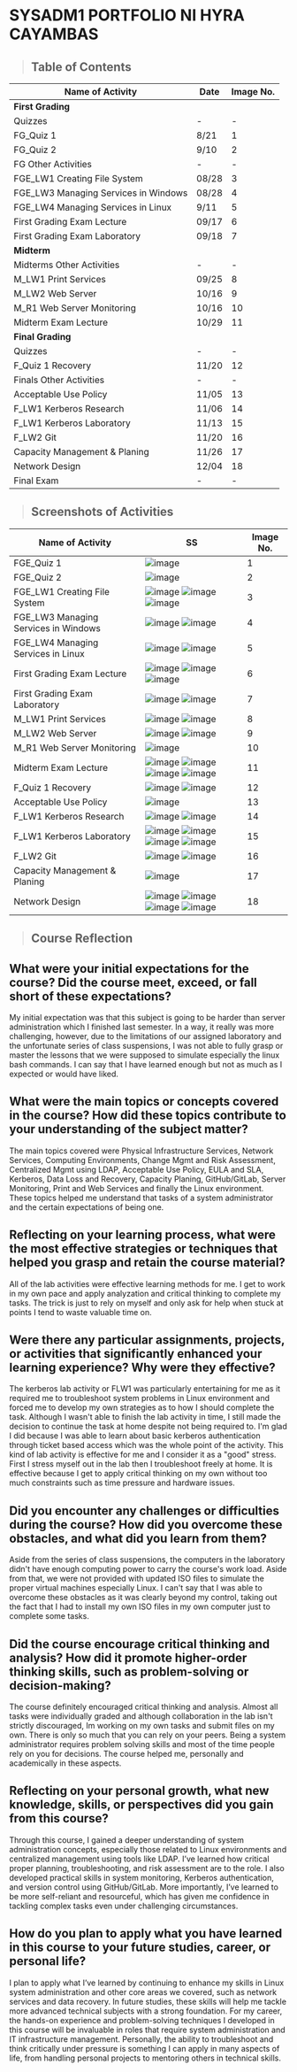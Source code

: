 # SYSADM1 PORTFOLIO NI HYRA CAYAMBAS

> ## **Table of Contents**
| Name of Activity | Date | Image No. |
| --- | --- | --- |
| **First Grading** |
| Quizzes | - | - |
| FG_Quiz 1 | 8/21 | 1 |
| FG_Quiz 2 | 9/10 | 2 |
| FG Other Activities | - | - |
| FGE_LW1 Creating File System | 08/28 | 3 |
| FGE_LW3 Managing Services in Windows | 08/28 | 4 |
| FGE_LW4 Managing Services in Linux | 9/11 | 5 |
| First Grading Exam Lecture | 09/17 | 6 |
| First Grading Exam Laboratory | 09/18 | 7 |
| **Midterm** |
| Midterms Other Activities | - | - |
| M_LW1 Print Services | 09/25 | 8 |
| M_LW2 Web Server | 10/16 | 9 |
| M_R1 Web Server Monitoring | 10/16 | 10 |
| Midterm Exam Lecture | 10/29 | 11 |
| **Final Grading** |
| Quizzes | - | - |
| F_Quiz 1 Recovery | 11/20 | 12 |
| Finals Other Activities | - | - |
| Acceptable Use Policy | 11/05 | 13 |
| F_LW1 Kerberos Research | 11/06 | 14 |
| F_LW1 Kerberos Laboratory | 11/13 | 15 |
| F_LW2 Git | 11/20 | 16 |
| Capacity Management & Planing | 11/26 | 17 |
| Network Design | 12/04 | 18 |
| Final Exam | - | - |

> ## Screenshots of Activities
| Name of Activity | SS | Image No. |
| --- | --- | --- |
| FGE_Quiz 1 | ![image](https://github.com/user-attachments/assets/e4daaa42-fbde-4fd1-9097-9dd9f77cad39) | 1 |
| FGE_Quiz 2 | ![image](https://github.com/user-attachments/assets/2167831b-71af-431a-9772-d2c7a39520c7) | 2 |
| FGE_LW1 Creating File System | ![image](https://github.com/user-attachments/assets/c04fc095-f952-43a0-b1cb-5a429595969f) ![image](https://github.com/user-attachments/assets/8741a2d2-4b0f-4917-ae9b-b4098f80badb) ![image](https://github.com/user-attachments/assets/3313b5e8-dc47-4509-9c8c-09153ab91bdf) | 3 |
| FGE_LW3 Managing Services in Windows | ![image](https://github.com/user-attachments/assets/1207874e-1a64-47a1-ad27-26f334588db7) ![image](https://github.com/user-attachments/assets/eee1e806-28c5-4264-8ba9-426cbc81ec58) | 4 |
| FGE_LW4 Managing Services in Linux | ![image](https://github.com/user-attachments/assets/455e86a5-af98-4600-be82-a790c4305f7f) ![image](https://github.com/user-attachments/assets/bd3cff03-0f87-4e44-a572-13f2f3b87bf7) | 5 |
| First Grading Exam Lecture | ![image](https://github.com/user-attachments/assets/37cecfd4-41e6-4c90-931f-2112d9b69795) ![image](https://github.com/user-attachments/assets/7f4b82f6-cc15-4877-8812-7e2a510a64ba) ![image](https://github.com/user-attachments/assets/04dfe771-4539-4df5-b3f1-4c5e178c31e8) | 6 |
| First Grading Exam Laboratory | ![image](https://github.com/user-attachments/assets/c919cbf2-bae0-4448-9b20-5f9769235e9c) ![image](https://github.com/user-attachments/assets/61bbe415-b742-4205-a325-2d49bc800ffb) | 7 |
| M_LW1 Print Services | ![image](https://github.com/user-attachments/assets/334aa98b-abca-4414-9999-ec2811a518c5) ![image](https://github.com/user-attachments/assets/90a0601d-5902-4375-ac6d-067dc39f6694) | 8 |
| M_LW2 Web Server | ![image](https://github.com/user-attachments/assets/832132b4-9e58-4dd6-817a-3643fe6b12f7) ![image](https://github.com/user-attachments/assets/b957bb33-f2cc-4857-8f63-d6b99e84ed44) | 9 |
| M_R1 Web Server Monitoring | ![image](https://github.com/user-attachments/assets/34f0568c-9cd0-41af-8e6e-d7f0b2d97a70) | 10 |
| Midterm Exam Lecture | ![image](https://github.com/user-attachments/assets/a98e16bb-893d-48c5-b13e-9c266b284c46) ![image](https://github.com/user-attachments/assets/850af674-9002-4c0f-b927-1fb027312976) ![image](https://github.com/user-attachments/assets/9315de66-4ed4-422c-8d7e-08c85f41a769) ![image](https://github.com/user-attachments/assets/7e693682-8152-4417-a63f-93139589349b) | 11 |
| F_Quiz 1 Recovery | ![image](https://github.com/user-attachments/assets/e7759384-77ae-429b-a56e-411ec1ace1f3) ![image](https://github.com/user-attachments/assets/c41a2b4b-1451-4ed3-83bf-5926b7abe5ac) | 12 |
| Acceptable Use Policy | ![image](https://github.com/user-attachments/assets/b3e44203-c387-4748-8874-27c9f03a9afb) | 13 |
| F_LW1 Kerberos Research | ![image](https://github.com/user-attachments/assets/28ea0b87-75b8-4389-933e-86b0b654d80f) ![image](https://github.com/user-attachments/assets/f319688d-5f64-427c-b69e-dee8c89b20d5) | 14 |
| F_LW1 Kerberos Laboratory | ![image](https://github.com/user-attachments/assets/adb5efde-e540-49be-920e-e0bb5e3d6f66) ![image](https://github.com/user-attachments/assets/0d1c57f0-89b7-4b87-895c-cd34cbd48411) ![image](https://github.com/user-attachments/assets/d17aec47-4968-4a89-a77b-6e5ae7cde2d3) ![image](https://github.com/user-attachments/assets/6f44c5d9-0d61-40bc-9445-5eaf11e47a0e) | 15 |
| F_LW2 Git | ![image](https://github.com/user-attachments/assets/9141b576-530e-4ff4-859a-d6c6ef6fa07b) ![image](https://github.com/user-attachments/assets/4cb53333-27d4-4423-b014-e2cca347cdbd) | 16 |
| Capacity Management & Planing  | ![image](https://github.com/user-attachments/assets/a41c229d-02a2-4817-8f01-e66d5957c749) | 17 |
| Network Design | ![image](https://github.com/user-attachments/assets/cd392295-7898-48e3-995c-20d6c1cdc43d) ![image](https://github.com/user-attachments/assets/d1e3071b-fd17-4345-88cd-acba2addc461) ![image](https://github.com/user-attachments/assets/581f0a05-71c7-4a1c-8781-339c8ec9b327) ![image](https://github.com/user-attachments/assets/15ad80c7-b5bc-4d02-8442-bb3592372d6b) | 18 |

> ## **Course Reflection**

**What were your initial expectations for the course? Did the course meet, exceed, or fall short of these expectations?**
-------------------------------------------------------------------------
My initial expectation was that this subject is going to be harder than server administration which I finished last semester. In a way, it really was more challenging, however, due to the limitations of our assigned laboratory and the unfortunate series of class suspensions,
I was not able to fully grasp or master the lessons that we were supposed to simulate especially the linux bash commands. I can say that I have learned enough but not as much as I expected or would have liked.

**What were the main topics or concepts covered in the course? How did these topics contribute to your understanding of the subject matter?**
-------------------------------------------------------------------------
The main topics covered were Physical Infrastructure Services, Network Services, Computing Environments, Change Mgmt and Risk Assessment, Centralized Mgmt using LDAP, Acceptable Use Policy, EULA and SLA, Kerberos, Data Loss and Recovery, Capacity Planing, GitHub/GitLab, Server Monitoring, Print and Web Services
and finally the Linux environment. These topics helped me understand that tasks of a system administrator and the certain expectations of being one.

**Reflecting on your learning process, what were the most effective strategies or techniques that helped you grasp and retain the course material?**
-------------------------------------------------------------------------
All of the lab activities were effective learning methods for me. I get to work in my own pace and apply analyzation and critical thinking to complete my tasks. The trick is just to rely on myself and only ask for help when stuck at points I tend to waste valuable time on.

**Were there any particular assignments, projects, or activities that significantly enhanced your learning experience? Why were they effective?**
-------------------------------------------------------------------------
The kerberos lab activity or FLW1 was particularly entertaining for me as it required me to troubleshoot system problems in Linux environment and forced me to develop my own strategies as to how I should complete the task. Although I wasn't able to finish the lab activity in time, I still made the decision to
continue the task at home despite not being required to. I'm glad I did because I was able to learn about basic kerberos authentication through ticket based access which was the whole point of the activity. This kind of lab activity is effective for me and I consider it as a "good" stress. First I stress myself out in the lab then I troubleshoot freely at home. It is effective because I get to apply critical thinking on my own without too much constraints such as time pressure and hardware issues.

**Did you encounter any challenges or difficulties during the course? How did you overcome these obstacles, and what did you learn from them?**
-------------------------------------------------------------------------
Aside from the series of class suspensions, the computers in the laboratory didn't have enough computing power to carry the course's work load. Aside from that, we were not provided with updated ISO files to simulate the proper virtual machines especially Linux. I can't say that I was able to overcome these obstacles
as it was clearly beyond my control, taking out the fact that I had to install my own ISO files in my own computer just to complete some tasks.

**Did the course encourage critical thinking and analysis? How did it promote higher-order thinking skills, such as problem-solving or decision-making?**
-------------------------------------------------------------------------
The course definitely encouraged critical thinking and analysis. Almost all tasks were individually graded and although collaboration in the lab isn't strictly discouraged, Im working on my own tasks and submit files on my own. There is only so much that you can rely on your peers. Being a system administrator
requires problem solving skills and most of the time people rely on you for decisions. The course helped me, personally and academically in these aspects.

**Reflecting on your personal growth, what new knowledge, skills, or perspectives did you gain from this course?**
-------------------------------------------------------------------------
Through this course, I gained a deeper understanding of system administration concepts, especially those related to Linux environments and centralized management using tools like LDAP. I’ve learned how critical proper planning, troubleshooting, and risk assessment are to the role. I also developed practical skills in system monitoring, Kerberos authentication, and version control using GitHub/GitLab. More importantly, I’ve learned to be more self-reliant and resourceful, which has given me confidence in tackling complex tasks even under challenging circumstances.

**How do you plan to apply what you have learned in this course to your future studies, career, or personal life?**
-------------------------------------------------------------------------
I plan to apply what I’ve learned by continuing to enhance my skills in Linux system administration and other core areas we covered, such as network services and data recovery. In future studies, these skills will help me tackle more advanced technical subjects with a strong foundation. For my career, the hands-on experience and problem-solving techniques I developed in this course will be invaluable in roles that require system administration and IT infrastructure management. Personally, the ability to troubleshoot and think critically under pressure is something I can apply in many aspects of life, from handling personal projects to mentoring others in technical skills.
